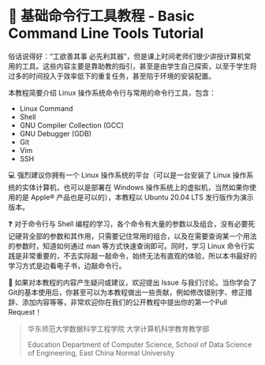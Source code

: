 # 🔧 基础命令行工具教程 - Basic Command Line Tools Tutorial

俗话说得好：“工欲善其事 必先利其器”，但是课上时间老师们很少讲授计算机常用的工具。这些内容主要是靠助教的指引，甚至是由学生自己探索，以至于学生将过多的时间投入于效率低下的重复任务，甚至陷于环境的安装配置。

本教程简要介绍 Linux 操作系统命令行与常用的命令行工具，包含：

- Linux Command
- Shell
- GNU Compiler Collection (GCC)
- GNU Debugger (GDB)
- Git
- Vim
- SSH

💻 强烈建议你拥有一个 Linux 操作系统的平台（可以是一台安装了 Linux 操作系统的实体计算机，也可以是部署在 Windows 操作系统上的虚拟机，当然如果你使用的是 Apple® 产品也是可以的），本教程以 Ubuntu 20.04 LTS 发行版作为演示版本。

❓ 对于命令行与 Shell 编程的学习，各个命令有大量的参数以及组合，没有必要死记硬背全部的参数和其作用，只需要记住常用的组合，以及在需要查询某一个用法的参数时，知道如何通过 man 等方式快速查询即可。同时，学习 Linux 命令行实践是非常重要的，不去实际敲一敲命令，始终无法有直观的体验，所以本书最好的学习方式是边看电子书，边敲命令行。

🤝 如果对本教程的内容产生疑问或建议，欢迎提出 Issue 与我们讨论。当你学会了Git的基本使用后，你甚至可以为本教程做出一些贡献，例如修改错别字、修正措辞、添加内容等等，非常欢迎你在我们的公开教程中提出你的第一个Pull Request！

> 华东师范大学数据科学工程学院 大学计算机科学教育教学部
> 
> Education Department of Computer Science, School of Data Science of Engineering, East China Normal University